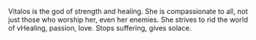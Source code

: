 Vitalos is the god of strength and healing. She is compassionate to all, not just those who worship her, even her enemies. She strives to rid the world of vHealing, passion, love. Stops suffering, gives solace.